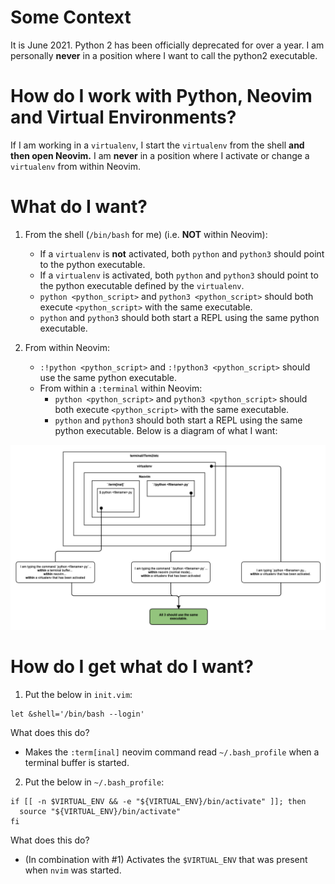 # Some Context

It is June 2021. Python 2 has been officially deprecated for over a year. I am personally  **never** in a position where
I want to call the python2 executable.

# How do I work with Python, Neovim and Virtual Environments?

If I am working in a `virtualenv`, I start the `virtualenv` from the shell **and then open Neovim.** I am **never** in a
position where I activate or change a `virtualenv` from within Neovim.

# What do I want?

1. From the shell (`/bin/bash` for me) (i.e. **NOT** within Neovim):
	* If a `virtualenv` is **not** activated, both `python` and `python3` should point to the python executable.
	* If a `virtualenv` is activated, both `python` and `python3` should point to the python executable defined by the
	  `virtualenv`.
	* `python <python_script>` and `python3 <python_script>` should both execute `<python_script>` with the same executable.
	* `python` and `python3` should both start a REPL using the same python executable.

2. From within Neovim:
	* `:!python <python_script>` and `:!python3 <python_script>` should use the same python executable.
	* From within a `:terminal` within Neovim:
		* `python <python_script>` and `python3 <python_script>` should both execute `<python_script>` with the same executable.
		* `python` and `python3` should both start a REPL using the same python executable.
Below is a diagram of what I want:

![](images/neovim_python_virtualenv_understanding.png)

# How do I get what do I want?

1. Put the below in `init.vim`:

```
let &shell='/bin/bash --login'
```

What does this do?
* Makes the `:term[inal]` neovim command read `~/.bash_profile` when a terminal buffer is started.

2. Put the below in `~/.bash_profile`:

```
if [[ -n $VIRTUAL_ENV && -e "${VIRTUAL_ENV}/bin/activate" ]]; then
  source "${VIRTUAL_ENV}/bin/activate"
fi
```

What does this do?
* (In combination with #1) Activates the `$VIRTUAL_ENV` that was present when `nvim` was started.
